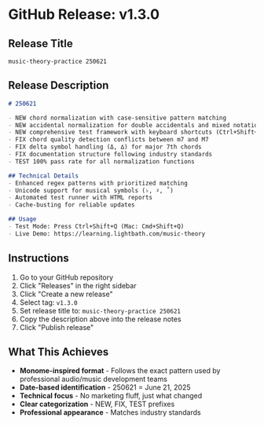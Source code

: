# GitHub Release: v1.3.0

## Release Title
```
music-theory-practice 250621
```

## Release Description
```markdown
# 250621

- NEW chord normalization with case-sensitive pattern matching
- NEW accidental normalization for double accidentals and mixed notation
- NEW comprehensive test framework with keyboard shortcuts (Ctrl+Shift+Q)
- FIX chord quality detection conflicts between m7 and M7
- FIX delta symbol handling (Δ, ∆) for major 7th chords
- FIX documentation structure following industry standards
- TEST 100% pass rate for all normalization functions

## Technical Details
- Enhanced regex patterns with prioritized matching
- Unicode support for musical symbols (♭, ♯, ˚)
- Automated test runner with HTML reports
- Cache-busting for reliable updates

## Usage
- Test Mode: Press Ctrl+Shift+Q (Mac: Cmd+Shift+Q)
- Live Demo: https://learning.lightbath.com/music-theory
```

## Instructions
1. Go to your GitHub repository
2. Click "Releases" in the right sidebar
3. Click "Create a new release"
4. Select tag: `v1.3.0`
5. Set release title to: `music-theory-practice 250621`
6. Copy the description above into the release notes
7. Click "Publish release"

## What This Achieves
- **Monome-inspired format** - Follows the exact pattern used by professional audio/music development teams
- **Date-based identification** - 250621 = June 21, 2025
- **Technical focus** - No marketing fluff, just what changed
- **Clear categorization** - NEW, FIX, TEST prefixes
- **Professional appearance** - Matches industry standards 